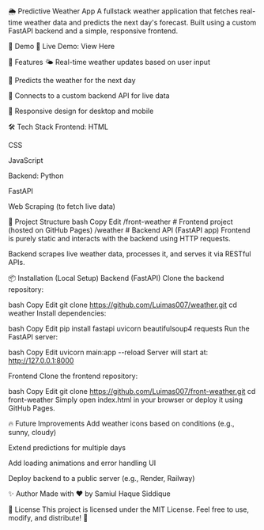 🌦️ Predictive Weather App
A fullstack weather application that fetches real-time weather data and predicts the next day's forecast.
Built using a custom FastAPI backend and a simple, responsive frontend.

📸 Demo
🔗 Live Demo: View Here

🚀 Features
🌤️ Real-time weather updates based on user input

🔮 Predicts the weather for the next day

🔗 Connects to a custom backend API for live data

📱 Responsive design for desktop and mobile

🛠️ Tech Stack
Frontend:
HTML

CSS

JavaScript

Backend:
Python

FastAPI

Web Scraping (to fetch live data)

📂 Project Structure
bash
Copy
Edit
/front-weather     # Frontend project (hosted on GitHub Pages)
/weather           # Backend API (FastAPI app)
Frontend is purely static and interacts with the backend using HTTP requests.

Backend scrapes live weather data, processes it, and serves it via RESTful APIs.

📦 Installation (Local Setup)
Backend (FastAPI)
Clone the backend repository:

bash
Copy
Edit
git clone https://github.com/Luimas007/weather.git
cd weather
Install dependencies:

bash
Copy
Edit
pip install fastapi uvicorn beautifulsoup4 requests
Run the FastAPI server:

bash
Copy
Edit
uvicorn main:app --reload
Server will start at: http://127.0.0.1:8000

Frontend
Clone the frontend repository:

bash
Copy
Edit
git clone https://github.com/Luimas007/front-weather.git
cd front-weather
Simply open index.html in your browser or deploy it using GitHub Pages.

🔥 Future Improvements
Add weather icons based on conditions (e.g., sunny, cloudy)

Extend predictions for multiple days

Add loading animations and error handling UI

Deploy backend to a public server (e.g., Render, Railway)

✨ Author
Made with ❤️ by Samiul Haque Siddique

📜 License
This project is licensed under the MIT License.
Feel free to use, modify, and distribute! 🎯
